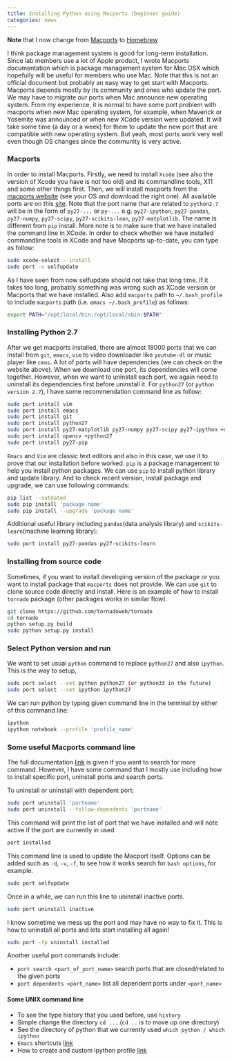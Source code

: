 ```yaml
---
title: Installing Python using Macports (beginner guide)
categories: news
---
```



**Note** that I now change from [Macports](https://www.macports.org/) to [Homebrew](http://brew.sh/)

I think package management system is good for long-term installation. Since lab members use a lot of Apple product,
I wrote Macports documentation which is package management system for Mac OSX which hopefully will be useful for members who use Mac. Note that this is not an official document but probably an easy way to get start with Macports. Macports depends mostly by its community and ones who update the port. We may have to migrate our ports when Mac announce new operating system. From my experience, it is normal to have some port problem with macports when new Mac operating system, for example, when Maverick or Yosemite was announced or when new XCode version were updated. It will
take some time (a day or a week) for them to update the new port that are compatible
with new operating system. But yeah, most ports work very well even though OS changes since
the community is very active.

### Macports

In order to install Macports. Firstly, we need to install `Xcode` (see also the version of Xcode
you have is not too old) and its commandline tools, X11 and some other things first. Then, we
will install macports from the [macports website](https://www.macports.org/install.php) (see your OS and download the right one). All available ports are on this [site](https://www.macports.org/ports.php). Note that the port name that are related to `python2.7` will be in the form of `py27-...` or `py-...` e.g. `py27-ipython`, `py27-pandas`, `py27-numpy`, `py27-scipy`, `py27-scikits-lean`, `py27-matplotlib`. The name is different from `pip` install.
More note is to make sure that we have installed the command line in XCode. In order to
check whether we have installed commandline tools in XCode and have Macports up-to-date, you can type as follow:

```bash
sudo xcode-select --install
sudo port -v selfupdate
```

As I have seen from now selfupdate should not take that long time. If it takes too long, probably
something was wrong such as XCode version or Macports that we have installed. Also add `macports` path to `~/.bash_profile` to include `macports` path (i.e. `emacs ~/.bash_profile`) as follows:

```bash
export PATH="/opt/local/bin:/opt/local/sbin:$PATH"
```

### Installing Python 2.7

After we get macports installed, there are almost 18000 ports that we can install from `git`, `emacs`, `vim`
to video downloader like `youtube-dl` or music player like `cmus`. A lot of ports will have dependencies (we can check on the website above). When we download one port, its dependencies will come together. However, when we
want to uninstall each port, we again need to uninstall its dependencies first before uninstall it.
For `python27` (or `python version 2.7`), I have some recommendation command line as follow:

```bash
sudo port install vim
sudo port install emacs
sudo port install git
sudo port install python27
sudo port install py27-matplotlib py27-numpy py27-scipy py27-ipython +notebook
sudo port install opencv +python27
sudo port install py27-pip
```

`Emacs` and `Vim` are classic text editors and also in this case, we use it to prove that our installation
before worked. `pip` is a package management to help you install python packages. We can use
`pip` to install python library and update library. And to check recent version, install package and upgrade, we can use following commands:

```bash
pip list --outdated
sudo pip install 'package name'
sudo pip install --upgrade 'package name'
```

Additional useful library including `pandas`(data analysis library) and `scikits-learn`(machine learning library):

```bash
sudo port install py27-pandas py27-scikits-learn
```

### Installing from source code

Sometimes, if you want to install developing version of the package or you want to install package that
`macports` does not provide. We can use `git` to clone source code directly and install. Here is an
example of how to install `tornado` package (other packages works in similar flow).

```bash
git clone https://github.com/tornadoweb/tornado
cd tornado
python setup.py build
sudo python setup.py install
```

### Select Python version and run

We want to set usual `python` command to replace `python27` and also `ipython`. This is the way to setup,

```bash
sudo port select --set python python27 (or python33 in the future)
sudo port select --set ipython ipython27
```

We can run python by typing given command line in the terminal by either of this command line:

```bash
ipython
ipython notebook --profile 'profile_name'
```

### Some useful Macports command line

The full documentation [link](https://guide.macports.org/) is given if you want to search for more command.
However, I have some command that I mostly use including how to install specific port, uninstall ports and search ports.

To uninstall or uninstall with dependent port:
```bash
sudo port uninstall 'portname'
sudo port uninstall --follow-dependents 'portname'
```

This command will print the list of port that we have installed and will note active if the port
are currently in used
```bash
port installed
```

This command line is used to update the Macport itself. Options can be added such
as `-d`, `-v`, `-f`, to see how it works search for `bash options`, for example.
```bash
sudo port selfupdate
```

Once in a while, we can run this line to uninstall inactive ports.
```bash
sudo port uninstall inactive
```

I know sometime we mess up the port and may have no way to fix it. This is how to uninstall
all ports and lets start installing all again!
```bash
sudo port -fp uninstall installed
```

Another useful port commands include:
  - `port search <part_of_port_name>` search ports that are closed/related to the given ports
  - `port dependents <port_name>` list all dependent ports under `<port_name>`


#### Some UNIX command line
  - To see the type history that you used before, use `history`
  - Simple change the directory `cd ...` (`cd ..` is to move up one directory)
  - See the directory of python that we currently used `which python / which ipython`
  - `Emacs` shortcuts [link](http://www.shortcutworld.com/en/linux/Emacs_23.2.1.html)
  - How to create and custom ipython profile [link](https://github.com/titipata/klab_ipython_notebook)
